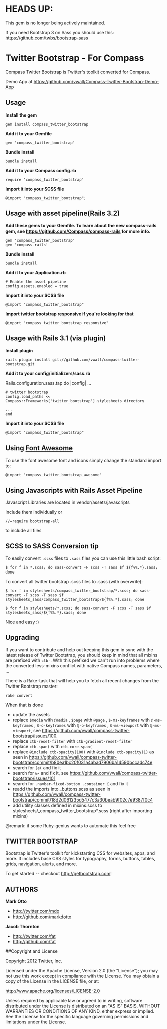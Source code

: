 # HEADS UP:

This gem is no longer being actively maintained.

If you need Bootstrap 3 on Sass you should use this: https://github.com/twbs/bootstrap-sass

# Twitter Bootstrap - For Compass

Compass Twitter Bootstrap is Twitter's toolkit converted for Compass.

Demo App at https://github.com/vwall/Compass-Twitter-Bootstrap-Demo-App

## Usage

**Install the gem**

    gem install compass_twitter_bootstrap

**Add it to your Gemfile**

    gem 'compass_twitter_bootstrap'

**Bundle install**

    bundle install

**Add it to your Compass config.rb**

    require 'compass_twitter_bootstrap'

**Import it into your SCSS file**

    @import "compass_twitter_bootstrap";

## Usage with asset pipeline(Rails 3.2)

**Add these gems to your Gemfile. To learn about the new compass-rails gem, see https://github.com/Compass/compass-rails for more info.**

    gem 'compass_twitter_bootstrap'
    gem 'compass-rails'

**Bundle install**

    bundle install

**Add it to your Application.rb**

    # Enable the asset pipeline
    config.assets.enabled = true

**Import it into your SCSS file**

    @import "compass_twitter_bootstrap"

**Import twitter bootstrap responsive if you're looking for that**

    @import "compass_twitter_bootstrap_responsive"


## Usage with Rails 3.1 (via plugin)

**Install plugin**

    rails plugin install git://github.com/vwall/compass-twitter-bootstrap.git

**Add it to your config/initializers/sass.rb**

  Rails.configuration.sass.tap do |config|
    ...

    # twitter bootstrap
    config.load_paths << Compass::Frameworks['twitter_bootstrap'].stylesheets_directory

    ...
    end

**Import it into your SCSS file**

    @import "compass_twitter_bootstrap"


## Using [Font Awesome](http://fortawesome.github.com/Font-Awesome/)

To use the font awesome font and icons simply change the standard import to:

    @import "compass_twitter_bootstrap_awesome"

## Using Javascripts with Rails Asset Pipeline

Javascript Libraries are located in vendor/assets/javascripts

Include them individually or

    //=require bootstrap-all

to include all files

## SCSS to SASS Conversion tip

To easily convert `.scss` files to `.sass` files you can use this little bash script:

`$ for f in *.scss; do sass-convert -F scss -T sass $f ${f%%.*}.sass; done`

To convert all twitter bootstrap .scss files to .sass (with overwrite):

`$ for f in stylesheets/compass_twitter_bootstrap/*.scss; do sass-convert -F scss -T sass $f stylesheets_sass/compass_twitter_bootstrap/${f%%.*}.sass; done`

`$ for f in stylesheets/*.scss; do sass-convert -F scss -T sass $f stylesheets_sass/${f%%.*}.sass; done`

Nice and easy :)

## Upgrading

If you want to contribute and help out keeping this gem in sync with the latest release of Twitter Bootstrap, you should keep in mind that all mixins are prefixed with `ctb-`.
With this prefixed we can't run into problems where the converted less-mixins conflict with native Compass names, parameters, ...

There is a Rake-task that will help you to fetch all recent changes from the Twitter Bootstrap master:

`rake convert`

When that is done

* update the assets
* replace `$media` with `@media` , `$page` with `@page` , `$-ms-keyframes` with `@-ms-keyframes` , `$-o-keyframes` with `@-o-keyframes` , `$-ms-viewport` with `@-ms-viewport`, see https://github.com/vwall/compass-twitter-bootstrap/issues/100.
* replace `ctb-reset-filter` with `ctb-gradient-reset-filter`
* replace `ctb-span(` with `ctb-core-span(`
* replace `@include ctb-opacity(100)` with `@include ctb-opacity(1)` as seen in https://github.com/vwall/compass-twitter-bootstrap/commit/b80ea1bc20f031a4abad7906ba14590bccadc74e
* search for `(e(` and fix it
* search for `&-` and fix it, see https://github.com/vwall/compass-twitter-bootstrap/issues/101
* search for `.navbar-fixed-bottom .container {` and fix it
* readd the imports into _buttons.scss as seen in https://github.com/vwall/compass-twitter-bootstrap/commit/18d2d061235d5477c3a30beab9f02c7e9387f0c4
* add utility classes defined in mixins.scss to stylesheets/_compass_twitter_bootstrap*.scss (right after importing mixins)

@remark: if some Ruby-genius wants to automate this feel free


## TWITTER BOOTSTRAP

Bootstrap is Twitter's toolkit for kickstarting CSS for websites, apps, and more. It includes base CSS styles for typography, forms, buttons, tables, grids, navigation, alerts, and more.

To get started -- checkout http://getbootstrap.com!

## AUTHORS

**Mark Otto**

+ http://twitter.com/mdo
+ http://github.com/markdotto

**Jacob Thornton**

+ http://twitter.com/fat
+ http://github.com/fat


##Copyright and License

Copyright 2012 Twitter, Inc.

Licensed under the Apache License, Version 2.0 (the "License");
you may not use this work except in compliance with the License.
You may obtain a copy of the License in the LICENSE file, or at:

   http://www.apache.org/licenses/LICENSE-2.0

Unless required by applicable law or agreed to in writing, software
distributed under the License is distributed on an "AS IS" BASIS,
WITHOUT WARRANTIES OR CONDITIONS OF ANY KIND, either express or implied.
See the License for the specific language governing permissions and
limitations under the License.
